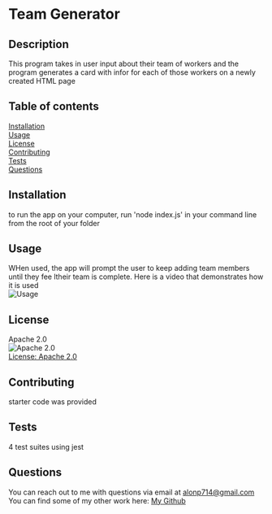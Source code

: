 # Team Generator
## Description
This program takes in user input about their team of workers and the program generates a card with infor for each of  those workers on a newly created HTML page
## Table of contents
[Installation](#installation)<br/>
[Usage](#usage)<br/>
[License](#license)<br/>
[Contributing](#contributing)<br/>
[Tests](#tests)<br/>
[Questions](#questions)<br/>
## Installation
to run the app on your computer, run 'node index.js' in your command line from the root of your folder
## Usage
WHen used, the app will prompt the user to keep adding team members until they fee ltheir team is complete. Here is a video that demonstrates how it is used<br/>
![Usage]('https://upload.wikimedia.org/wikipedia/commons/thumb/3/3a/Cat03.jpg/1200px-Cat03.jpg')
## License
Apache 2.0<br/>
![Apache 2.0](https://camo.githubusercontent.com/c7c91ba0c808b97b0984050381736d8abae1fa27f0670ee27e9b2ad25ed2d938/68747470733a2f2f696d672e736869656c64732e696f2f62616467652f4c6963656e73652d4170616368655f322e302d79656c6c6f77677265656e2e737667)<br/>[License: Apache 2.0](https://opensource.org/licenses/Apache-2.0)
## Contributing
starter code was provided
## Tests
4 test suites using jest
## Questions
You can reach out to me with questions via email at alonp714@gmail.com<br/>
You can find some of my other work here: [My Github](https://github.com/alonpatashnik)
